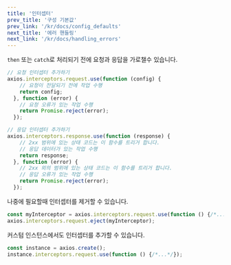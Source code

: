 ```yaml
---
title: '인터셉터'
prev_title: '구성 기본값'
prev_link: '/kr/docs/config_defaults'
next_title: '에러 핸들링'
next_link: '/kr/docs/handling_errors'
---
```


`then` 또는 `catch`로 처리되기 전에 요청과 응답을 가로챌수 있습니다.

```js
// 요청 인터셉터 추가하기
axios.interceptors.request.use(function (config) {
    // 요청이 전달되기 전에 작업 수행
    return config;
  }, function (error) {
    // 요청 오류가 있는 작업 수행
    return Promise.reject(error);
  });

// 응답 인터셉터 추가하기
axios.interceptors.response.use(function (response) {
    // 2xx 범위에 있는 상태 코드는 이 함수를 트리거 합니다.
    // 응답 데이터가 있는 작업 수행
    return response;
  }, function (error) {
    // 2xx 외의 범위에 있는 상태 코드는 이 함수를 트리거 합니다.
    // 응답 오류가 있는 작업 수행
    return Promise.reject(error);
  });
```

나중에 필요할때 인터셉터를 제거할 수 있습니다.

```js
const myInterceptor = axios.interceptors.request.use(function () {/*...*/});
axios.interceptors.request.eject(myInterceptor);
```

커스텀 인스턴스에서도 인터셉터를 추가할 수 있습니다.

```js
const instance = axios.create();
instance.interceptors.request.use(function () {/*...*/});
```